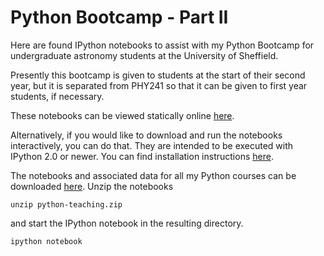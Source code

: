 Python Bootcamp - Part II
========================================================

Here are found IPython notebooks to assist with my 
Python Bootcamp for undergraduate astronomy students at the
University of Sheffield. 

Presently this bootcamp is given to students at the start of
their second year, but it is separated from PHY241 so that
it can be given to first year students, if necessary.

These notebooks can be viewed statically online  [here](http://nbviewer.ipython.org/github/StuartLittlefair/python-teaching/tree/master/).

Alternatively, if you would like to download and run the notebooks
interactively, you can do that. They are intended to be executed
with IPython 2.0 or newer. You can find installation instructions
[here](http://ipython.org/install.html).

The notebooks and associated data for all my Python courses can be downloaded [here](https://github.com/StuartLittlefair/python-teaching/zipball/master).
Unzip the notebooks

```
unzip python-teaching.zip
```

and start the IPython notebook in the resulting directory.

```
ipython notebook
```




